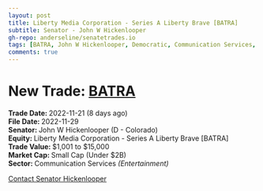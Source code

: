 ```yaml
---
layout: post
title: Liberty Media Corporation - Series A Liberty Brave [BATRA]
subtitle: Senator - John W Hickenlooper
gh-repo: anderseline/senatetrades.io
tags: [BATRA, John W Hickenlooper, Democratic, Communication Services, Communication Services - Entertainment, Small Cap (Under $2B)]
comments: true
---
```


# New Trade: [BATRA](https://finance.yahoo.com/quote/BATRA/) #
<b>Trade Date: </b>2022-11-21 (8 days ago)<br>
<b>File Date: </b>2022-11-29<br>
<b>Senator: </b>John W Hickenlooper (D - Colorado)<br>
<b>Equity: </b>Liberty Media Corporation - Series A Liberty Brave [BATRA]<br>
<b>Trade Value: </b>$1,001 to $15,000<br>
<b>Market Cap: </b>Small Cap (Under $2B)<br>
<b>Sector: </b>Communication Services <i>(Entertainment)</i><br>

[Contact Senator Hickenlooper](https://www.hickenlooper.senate.gov/contact)
